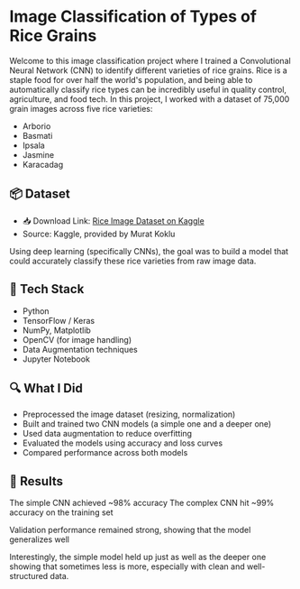 # Image Classification of Types of Rice Grains 

Welcome to this image classification project where I trained a Convolutional Neural Network (CNN) to identify different varieties of rice grains. Rice is a staple food for over half the world's population, and being able to automatically classify rice types can be incredibly useful in quality control, agriculture, and food tech. In this project, I worked with a dataset of 75,000 grain images across five rice varieties:

- Arborio
- Basmati
- Ipsala
- Jasmine
- Karacadag

## 📦 Dataset
- 📥 Download Link: [Rice Image Dataset on Kaggle](https://www.kaggle.com/datasets/muratkokludataset/rice-image-dataset)
- Source: Kaggle, provided by Murat Koklu
  
Using deep learning (specifically CNNs), the goal was to build a model that could accurately classify these rice varieties from raw image data.
## 🧰 Tech Stack
- Python
- TensorFlow / Keras
- NumPy, Matplotlib
- OpenCV (for image handling)
- Data Augmentation techniques
- Jupyter Notebook

## 🔍 What I Did
- Preprocessed the image dataset (resizing, normalization)
- Built and trained two CNN models (a simple one and a deeper one)
- Used data augmentation to reduce overfitting
- Evaluated the models using accuracy and loss curves
- Compared performance across both models

## 🚀 Results
The simple CNN achieved ~98% accuracy
The complex CNN hit ~99% accuracy on the training set

Validation performance remained strong, showing that the model generalizes well

Interestingly, the simple model held up just as well as the deeper one showing that sometimes less is more, especially with clean and well-structured data.

